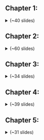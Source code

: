 ## Chapter 1:

<details>
    <summary>(~40 slides)</summary>
    <br>
    <img src="chapter1/0001.png">
    <img src="chapter1/0002.png">
    <img src="chapter1/0003.png">
    <img src="chapter1/0004.png">
    <img src="chapter1/0005.png">
    <img src="chapter1/0006.png">
    <img src="chapter1/0007.png">
    <img src="chapter1/0008.png">
    <img src="chapter1/0009.png">
    <img src="chapter1/0010.png">
    <img src="chapter1/0011.png">
    <img src="chapter1/0012.png">
    <img src="chapter1/0013.png">
    <img src="chapter1/0014.png">
    <img src="chapter1/0015.png">
    <img src="chapter1/0016.png">
    <img src="chapter1/0017.png">
    <img src="chapter1/0018.png">
    <img src="chapter1/0019.png">
    <img src="chapter1/0020.png">
    <img src="chapter1/0021.png">
    <img src="chapter1/0022.png">
    <img src="chapter1/0023.png">
    <img src="chapter1/0024.png">
    <img src="chapter1/0025.png">
    <img src="chapter1/0026.png">
    <img src="chapter1/0027.png">
    <img src="chapter1/0028.png">
    <img src="chapter1/0029.png">
    <img src="chapter1/0030.png">
    <img src="chapter1/0031.png">
    <img src="chapter1/0032.png">
    <img src="chapter1/0033.png">
    <img src="chapter1/0034.png">
    <img src="chapter1/0035.png">
    <img src="chapter1/0036.png">
    <img src="chapter1/0037.png">
    <img src="chapter1/0038.png">
    <img src="chapter1/0039.png">
    <img src="chapter1/0040.png">
</details>

## Chapter 2:

<details>
    <summary>(~60 slides)</summary>
    <br>
    <img src="chapter2/0001.png">
    <img src="chapter2/0002.png">
    <img src="chapter2/0003.png">
    <img src="chapter2/0004.png">
    <img src="chapter2/0005.png">
    <img src="chapter2/0006.png">
    <img src="chapter2/0007.png">
    <img src="chapter2/0008.png">
    <img src="chapter2/0009.png">
    <img src="chapter2/0010.png">
    <img src="chapter2/0011.png">
    <img src="chapter2/0012.png">
    <img src="chapter2/0013.png">
    <img src="chapter2/0014.png">
    <img src="chapter2/0015.png">
    <img src="chapter2/0016.png">
    <img src="chapter2/0017.png">
    <img src="chapter2/0018.png">
    <img src="chapter2/0019.png">
    <img src="chapter2/0020.png">
    <img src="chapter2/0021.png">
    <img src="chapter2/0022.png">
    <img src="chapter2/0023.png">
    <img src="chapter2/0024.png">
    <img src="chapter2/0025.png">
    <img src="chapter2/0026.png">
    <img src="chapter2/0027.png">
    <img src="chapter2/0028.png">
    <img src="chapter2/0029.png">
    <img src="chapter2/0030.png">
    <img src="chapter2/0031.png">
    <img src="chapter2/0032.png">
    <img src="chapter2/0033.png">
    <img src="chapter2/0034.png">
    <img src="chapter2/0035.png">
    <img src="chapter2/0036.png">
    <img src="chapter2/0037.png">
    <img src="chapter2/0038.png">
    <img src="chapter2/0039.png">
    <img src="chapter2/0040.png">
    <img src="chapter2/0041.png">
    <img src="chapter2/0042.png">
    <img src="chapter2/0043.png">
    <img src="chapter2/0044.png">
    <img src="chapter2/0045.png">
    <img src="chapter2/0046.png">
    <img src="chapter2/0047.png">
    <img src="chapter2/0048.png">
    <img src="chapter2/0049.png">
    <img src="chapter2/0050.png">
    <img src="chapter2/0051.png">
    <img src="chapter2/0052.png">
    <img src="chapter2/0053.png">
    <img src="chapter2/0054.png">
    <img src="chapter2/0055.png">
    <img src="chapter2/0056.png">
    <img src="chapter2/0057.png">
    <img src="chapter2/0058.png">
    <img src="chapter2/0059.png">
    <img src="chapter2/0060.png">
</details>

## Chapter 3:

<details>
    <summary>(~34 slides)</summary>
    <br>
    <img src="chapter3/0001.png">
    <img src="chapter3/0002.png">
    <img src="chapter3/0003.png">
    <img src="chapter3/0004.png">
    <img src="chapter3/0005.png">
    <img src="chapter3/0006.png">
    <img src="chapter3/0007.png">
    <img src="chapter3/0008.png">
    <img src="chapter3/0009.png">
    <img src="chapter3/0010.png">
    <img src="chapter3/0011.png">
    <img src="chapter3/0012.png">
    <img src="chapter3/0013.png">
    <img src="chapter3/0014.png">
    <img src="chapter3/0015.png">
    <img src="chapter3/0016.png">
    <img src="chapter3/0017.png">
    <img src="chapter3/0018.png">
    <img src="chapter3/0019.png">
    <img src="chapter3/0020.png">
    <img src="chapter3/0021.png">
    <img src="chapter3/0022.png">
    <img src="chapter3/0023.png">
    <img src="chapter3/0024.png">
    <img src="chapter3/0025.png">
    <img src="chapter3/0026.png">
    <img src="chapter3/0027.png">
    <img src="chapter3/0028.png">
    <img src="chapter3/0029.png">
    <img src="chapter3/0030.png">
    <img src="chapter3/0031.png">
    <img src="chapter3/0032.png">
    <img src="chapter3/0033.png">
    <img src="chapter3/0034.png">
</details>

## Chapter 4:

<details>
    <summary>(~39 slides)</summary>
    <br>
    <img src="chapter4/0001.png">
    <img src="chapter4/0002.png">
    <img src="chapter4/0003.png">
    <img src="chapter4/0004.png">
    <img src="chapter4/0005.png">
    <img src="chapter4/0006.png">
    <img src="chapter4/0007.png">
    <img src="chapter4/0008.png">
    <img src="chapter4/0009.png">
    <img src="chapter4/0010.png">
    <img src="chapter4/0011.png">
    <img src="chapter4/0012.png">
    <img src="chapter4/0013.png">
    <img src="chapter4/0014.png">
    <img src="chapter4/0015.png">
    <img src="chapter4/0016.png">
    <img src="chapter4/0017.png">
    <img src="chapter4/0018.png">
    <img src="chapter4/0019.png">
    <img src="chapter4/0020.png">
    <img src="chapter4/0021.png">
    <img src="chapter4/0022.png">
    <img src="chapter4/0023.png">
    <img src="chapter4/0024.png">
    <img src="chapter4/0025.png">
    <img src="chapter4/0026.png">
    <img src="chapter4/0027.png">
    <img src="chapter4/0028.png">
    <img src="chapter4/0029.png">
    <img src="chapter4/0030.png">
    <img src="chapter4/0031.png">
    <img src="chapter4/0032.png">
    <img src="chapter4/0033.png">
    <img src="chapter4/0034.png">
    <img src="chapter4/0035.png">
    <img src="chapter4/0036.png">
    <img src="chapter4/0037.png">
    <img src="chapter4/0038.png">
    <img src="chapter4/0039.png">
</details>

## Chapter 5:

<details>
    <summary>(~31 slides)</summary>
    <br>
    <img src="chapter5/0001.png">
    <img src="chapter5/0002.png">
    <img src="chapter5/0003.png">
    <img src="chapter5/0004.png">
    <img src="chapter5/0005.png">
    <img src="chapter5/0006.png">
    <img src="chapter5/0007.png">
    <img src="chapter5/0008.png">
    <img src="chapter5/0009.png">
    <img src="chapter5/0010.png">
    <img src="chapter5/0011.png">
    <img src="chapter5/0012.png">
    <img src="chapter5/0013.png">
    <img src="chapter5/0014.png">
    <img src="chapter5/0015.png">
    <img src="chapter5/0016.png">
    <img src="chapter5/0017.png">
    <img src="chapter5/0018.png">
    <img src="chapter5/0019.png">
    <img src="chapter5/0020.png">
    <img src="chapter5/0021.png">
    <img src="chapter5/0022.png">
    <img src="chapter5/0023.png">
    <img src="chapter5/0024.png">
    <img src="chapter5/0025.png">
    <img src="chapter5/0026.png">
    <img src="chapter5/0027.png">
    <img src="chapter5/0028.png">
    <img src="chapter5/0029.png">
    <img src="chapter5/0030.png">
    <img src="chapter5/0031.png">
</details>
